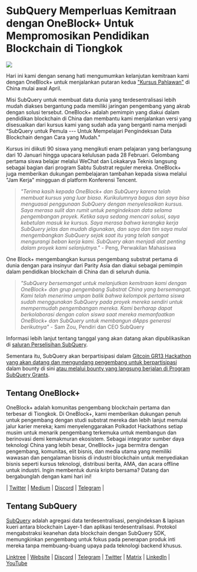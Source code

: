 # SubQuery Memperluas Kemitraan dengan OneBlock+ Untuk Mempromosikan Pendidikan Blockchain di Tiongkok

![](https://miro.medium.com/max/1400/0*vr-DzLokDkkiY4ss)

Hari ini kami dengan senang hati mengumumkan kelanjutan kemitraan kami dengan OneBlock+ untuk menjalankan putaran kedua ["Kursus Pahlawan"](https://doc.subquery.network/academy/herocourse/) di China mulai awal April.

Misi SubQuery untuk membuat data dunia yang terdesentralisasi lebih mudah diakses bergantung pada memiliki jaringan pengembang yang akrab dengan solusi tersebut. OneBlock+ adalah pemimpin yang diakui dalam pendidikan blockchain di China dan membantu kami menjalankan versi yang disesuaikan dari kursus kami yang sudah ada yang berganti nama menjadi "SubQuery untuk Pemula --- Untuk Mempelajari Pengindeksan Data Blockchain dengan Cara yang Mudah."

Kursus ini diikuti 90 siswa yang mengikuti enam pelajaran yang berlangsung dari 10 Januari hingga upacara kelulusan pada 28 Februari. Gelombang pertama siswa belajar melalui WeChat dan Lokakarya Teknis langsung sebagai bagian dari program Sabtu Substrat reguler mereka. OneBlock+ juga memberikan dukungan pembelajaran tambahan kepada siswa melalui "Jam Kerja" mingguan di platform Konferensi Tencent.

> _"Terima kasih kepada OneBlock+ dan SubQuery karena telah membuat kursus yang luar biasa. Kurikulumnya bagus dan saya bisa menguasai penggunaan SubQuery dengan menyelesaikan kursus. Saya merasa sulit dan rumit untuk pengindeksan data selama pengembangan proyek. Ketika saya sedang mencari solusi, saya kebetulan masuk ke kursus. Saya merasa bahwa kerangka kerja SubQuery jelas dan mudah digunakan, dan saya dan tim saya mulai mengembangkan SubQuery sejak saat itu yang telah sangat mengurangi beban kerja kami. SubQuery akan menjadi alat penting dalam proyek kami selanjutnya."_ - Peng, Perwakilan Mahasiswa

One Block+ mengembangkan kursus pengembang substrat pertama di dunia dengan para insinyur dari Parity Asia dan diakui sebagai pemimpin dalam pendidikan blockchain di China dan di seluruh dunia.

> _"SubQuery bersemangat untuk melanjutkan kemitraan kami dengan OneBlock+ dan grup pengembang Substrat China yang bersemangat. Kami telah menerima umpan balik bahwa kelompok pertama siswa sudah menggunakan SubQuery pada proyek mereka sendiri untuk mempermudah pengembangan mereka. Kami berharap dapat berkolaborasi dengan calon siswa saat mereka memanfaatkan OneBlock+ dan SubQuery untuk membangun dApps generasi berikutnya"_ - Sam Zou, Pendiri dan CEO SubQuery

Informasi lebih lanjut tentang tanggal yang akan datang akan dipublikasikan di [saluran Perselisihan SubQuery](https://discord.com/invite/78zg8aBSMG).

Sementara itu, SubQuery akan berpartisipasi dalam [Gitcoin GR13 Hackathon yang akan datang dan mengundang pengembang untuk berpartisipasi](https://gitcoin.co/hackathon/gr13/onboard) dalam bounty di sini [atau melalui bounty yang langsung berjalan di Program SubQuery Grants](https://subquery.network/grants).

## Tentang OneBlock+

OneBlock+ adalah komunitas pengembang blockchain pertama dan terbesar di Tiongkok. Di OneBlock+, kami memberikan dukungan penuh untuk pengembang dengan studi substrat mereka dan lebih lanjut memulai jalur karier mereka; kami menyelenggarakan Polkadot Hackathons setiap musim untuk menarik pengembang terkemuka untuk membangun dan berinovasi demi kemakmuran ekosistem. Sebagai integrator sumber daya teknologi China yang lebih besar, OneBlock+ juga bermitra dengan pengembang, komunitas, elit bisnis, dan media utama yang memiliki wawasan dan pengalaman bisnis di industri blockchain untuk menyediakan bisnis seperti kursus teknologi, distribusi berita, AMA, dan acara offline untuk industri. Ingin membentuk dunia kripto bersama? Datang dan bergabunglah dengan kami hari ini!

| [Twitter](https://mobile.twitter.com/oneblock_) | [Medium](https://medium.com/@OneBlockplus?p=5a6193755f9b) | [Discord](https://discord.gg/5aWx6Rch) | [Telegram](https://t.me/oneblock_dev) |

## Tentang SubQuery

[SubQuery](https://subquery.network) adalah agregasi data terdesentralisasi, pengindeksan & lapisan kueri antara blockchain Layer-1 dan aplikasi terdesentralisasi. Protokol mengabstraksi keanehan data blockchain dengan SubQuery SDK, memungkinkan pengembang untuk fokus pada penerapan produk inti mereka tanpa membuang-buang upaya pada teknologi backend khusus.

​​[Linktree](https://linktr.ee/subquerynetwork) | [Website](https://subquery.network/) | [Discord](https://discord.com/invite/78zg8aBSMG) | [Telegram](https://t.me/subquerynetwork) | [Twitter](https://twitter.com/subquerynetwork) | [Matrix](https://matrix.to/#/#subquery:matrix.org) | [LinkedIn](https://www.linkedin.com/company/subquery) | [YouTube](https://www.youtube.com/channel/UCi1a6NUUjegcLHDFLr7CqLw)
